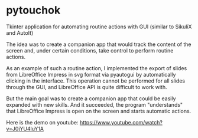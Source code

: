 # pytouchok
Tkinter application for automating routine actions with GUI (similar to SikuliX and AutoIt)

The idea was to create a companion app that would track the content of the screen and, under certain conditions, take control to perform routine actions. 

As an example of such a routine action, I implemented the export of slides from LibreOffice Impress in svg format via pyautogui by automatically clicking in the interface. This operation cannot be performed for all slides through the GUI, and LibreOffice API is quite difficult to work with. 

But the main goal was to create a companion app that could be easily expanded with new skills. And it succeeded, the program "understands" that LibreOffice Impress is open on the screen and starts automatic actions. 

Here is the demo on youtube: https://www.youtube.com/watch?v=J0jYU4luY1A
